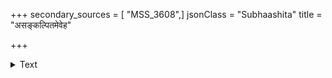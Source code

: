 +++
secondary_sources = [ "MSS_3608",]
jsonClass = "Subhaashita"
title = "असङ्कल्पितमेवेह"

+++

<details><summary>Text</summary>

असंकल्पितमेवेह यदकस्मात् प्रवर्तते।  
निवर्त्यारम्भमारब्धं ननु दैवस्य कर्म तत्॥
</details>
